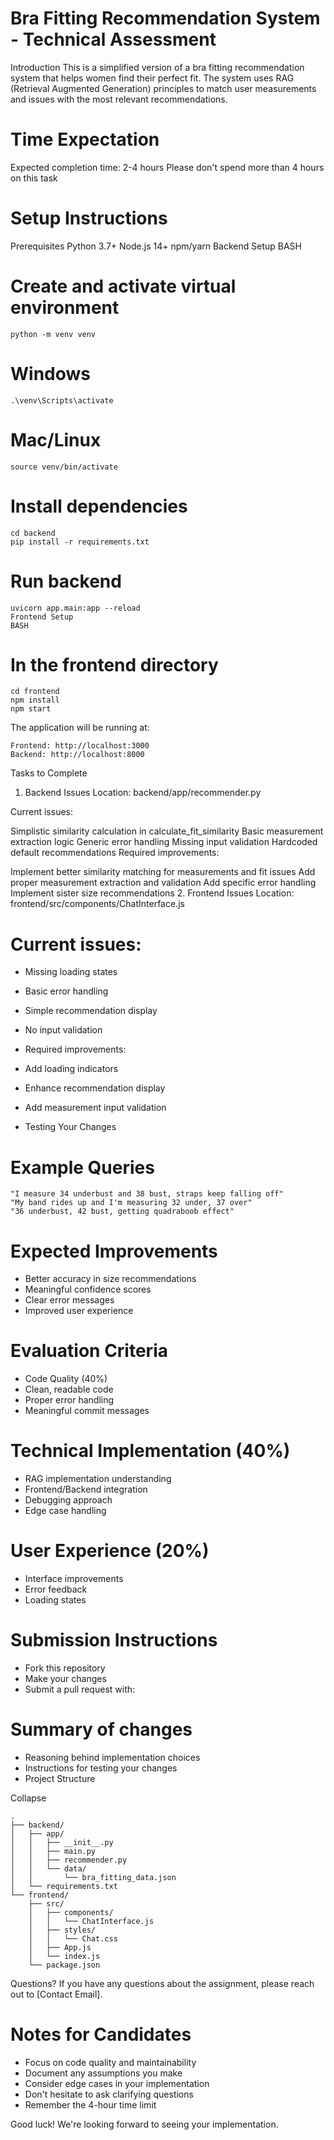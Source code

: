 # Bra Fitting Recommendation System - Technical Assessment

Introduction
This is a simplified version of a bra fitting recommendation system that helps women find their perfect fit. The system uses RAG (Retrieval Augmented Generation) principles to match user measurements and issues with the most relevant recommendations.

# Time Expectation
Expected completion time: 2-4 hours
Please don't spend more than 4 hours on this task

# Setup Instructions
Prerequisites
Python 3.7+
Node.js 14+
npm/yarn
Backend Setup
BASH

# Create and activate virtual environment
```python -m venv venv```

# Windows
```.\venv\Scripts\activate```

# Mac/Linux
```source venv/bin/activate```

# Install dependencies
```
cd backend
pip install -r requirements.txt
```

# Run backend
```
uvicorn app.main:app --reload
Frontend Setup
BASH
```

# In the frontend directory
```
cd frontend
npm install
npm start
```

The application will be running at:
```
Frontend: http://localhost:3000
Backend: http://localhost:8000
```

Tasks to Complete
1. Backend Issues
Location: backend/app/recommender.py

Current issues:

Simplistic similarity calculation in calculate_fit_similarity
Basic measurement extraction logic
Generic error handling
Missing input validation
Hardcoded default recommendations
Required improvements:

Implement better similarity matching for measurements and fit issues
Add proper measurement extraction and validation
Add specific error handling
Implement sister size recommendations
2. Frontend Issues
Location: frontend/src/components/ChatInterface.js

# Current issues:

- Missing loading states
- Basic error handling
- Simple recommendation display
- No input validation
- Required improvements:

- Add loading indicators
- Enhance recommendation display
- Add measurement input validation
- Testing Your Changes

# Example Queries
```
"I measure 34 underbust and 38 bust, straps keep falling off"
"My band rides up and I'm measuring 32 under, 37 over"
"36 underbust, 42 bust, getting quadraboob effect"
```

# Expected Improvements
- Better accuracy in size recommendations
- Meaningful confidence scores
- Clear error messages
- Improved user experience

# Evaluation Criteria
- Code Quality (40%)
- Clean, readable code
- Proper error handling
- Meaningful commit messages

  
# Technical Implementation (40%)
- RAG implementation understanding
- Frontend/Backend integration
- Debugging approach
- Edge case handling

# User Experience (20%)
- Interface improvements
- Error feedback
- Loading states

# Submission Instructions
- Fork this repository
- Make your changes
- Submit a pull request with:

# Summary of changes
- Reasoning behind implementation choices
- Instructions for testing your changes
- Project Structure

Collapse
```
.
├── backend/
│   ├── app/
│   │   ├── __init__.py
│   │   ├── main.py
│   │   ├── recommender.py
│   │   └── data/
│   │       └── bra_fitting_data.json
│   └── requirements.txt
└── frontend/
    ├── src/
    │   ├── components/
    │   │   └── ChatInterface.js
    │   ├── styles/
    │   │   └── Chat.css
    │   ├── App.js
    │   └── index.js
    └── package.json
```

Questions?
If you have any questions about the assignment, please reach out to [Contact Email].

# Notes for Candidates
- Focus on code quality and maintainability
- Document any assumptions you make
- Consider edge cases in your implementation
- Don't hesitate to ask clarifying questions
- Remember the 4-hour time limit

Good luck! We're looking forward to seeing your implementation.
